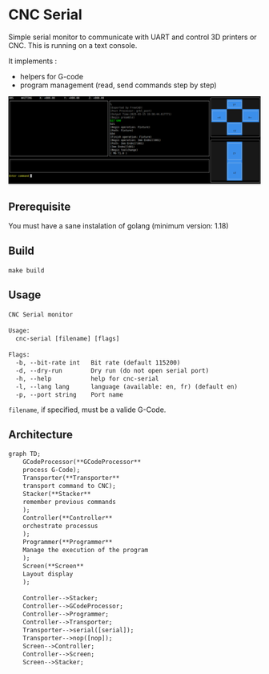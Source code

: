 # CNC Serial

Simple serial monitor to communicate with UART and control 3D printers or CNC. This is running on a text console.

It implements :
* helpers for G-code
* program management (read, send commands step by step)

![screen.png](screen.png "example")



## Prerequisite

You must have a sane instalation of golang (minimum version: 1.18)

## Build

```
make build
```

## Usage

```
CNC Serial monitor

Usage:
  cnc-serial [filename] [flags]

Flags:
  -b, --bit-rate int   Bit rate (default 115200)
  -d, --dry-run        Dry run (do not open serial port)
  -h, --help           help for cnc-serial
  -l, --lang lang      language (available: en, fr) (default en)
  -p, --port string    Port name
```

`filename`, if specified, must be a valide G-Code.

## Architecture

```mermaid
graph TD;
    GCodeProcessor(**GCodeProcessor**
    process G-Code);
    Transporter(**Transporter**
    transport command to CNC);
    Stacker(**Stacker**
    remember previous commands
    );
    Controller(**Controller**
    orchestrate processus
    );
    Programmer(**Programmer**
    Manage the execution of the program
    );
    Screen(**Screen**
    Layout display
    );

    Controller-->Stacker;
    Controller-->GCodeProcessor;
    Controller-->Programmer;
    Controller-->Transporter;
    Transporter-->serial([serial]);
    Transporter-->nop([nop]);
    Screen-->Controller;
    Controller-->Screen;
    Screen-->Stacker;
```
